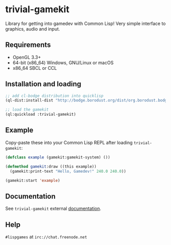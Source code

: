 # trivial-gamekit

Library for getting into gamedev with Common Lisp! Very simple interface to graphics, audio and input.


## Requirements

* OpenGL 3.3+
* 64-bit (x86_64) Windows, GNU/Linux or macOS
* x86_64 SBCL or CCL


## Installation and loading

```lisp
;; add cl-bodge distribution into quicklisp
(ql-dist:install-dist "http://bodge.borodust.org/dist/org.borodust.bodge.txt")

;; load the gamekit
(ql:quickload :trivial-gamekit)
```


## Example

Copy-paste these into your Common Lisp REPL after loading `trivial-gamekit`:

```lisp
(defclass example (gamekit:gamekit-system) ())

(defmethod gamekit:draw ((this example))
  (gamekit:print-text "Hello, Gamedev!" 240.0 240.0))

(gamekit:start 'example)
```


## Documentation

See `trivial-gamekit` external [documentation](https://borodust.org/projects/trivial-gamekit/).


## Help

`#lispgames` at `irc://chat.freenode.net`
